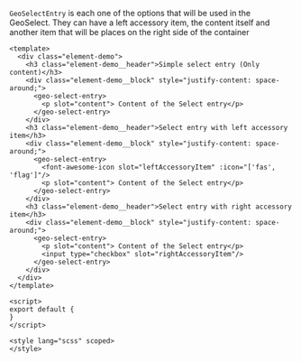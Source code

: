 `GeoSelectEntry` is each one of the options that will be used in the GeoSelect. They can have a left accessory item, the content itself and another item that will be places on the right side of the container

```vue
<template>
  <div class="element-demo">
    <h3 class="element-demo__header">Simple select entry (Only content)</h3>
    <div class="element-demo__block" style="justify-content: space-around;">
      <geo-select-entry>
        <p slot="content"> Content of the Select entry</p>
      </geo-select-entry>
    </div>
    <h3 class="element-demo__header">Select entry with left accessory item</h3>
    <div class="element-demo__block" style="justify-content: space-around;">
      <geo-select-entry>
        <font-awesome-icon slot="leftAccessoryItem" :icon="['fas', 'flag']"/>
        <p slot="content"> Content of the Select entry</p>
      </geo-select-entry>
    </div>
    <h3 class="element-demo__header">Select entry with right accessory item</h3>
    <div class="element-demo__block" style="justify-content: space-around;">
      <geo-select-entry>
        <p slot="content"> Content of the Select entry</p>
        <input type="checkbox" slot="rightAccessoryItem"/>
      </geo-select-entry>
    </div>
  </div>
</template>

<script>
export default {
}
</script>

<style lang="scss" scoped>
</style>
```

